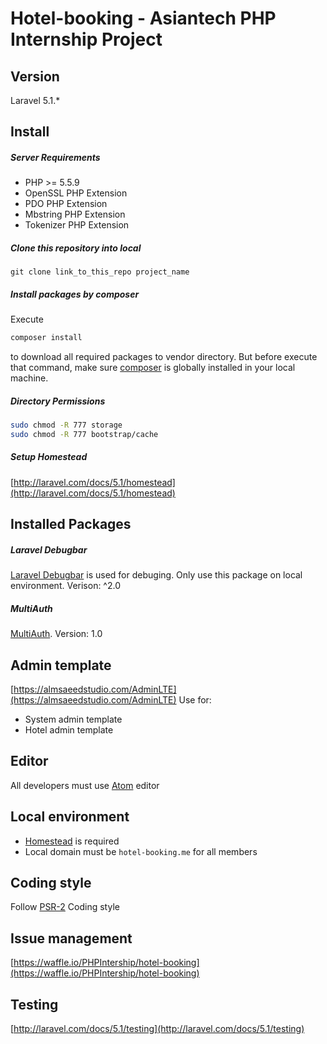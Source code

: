 # Hotel-booking - Asiantech PHP Internship Project

## Version
Laravel 5.1.*

## Install

##### Server Requirements

- PHP >= 5.5.9
- OpenSSL PHP Extension
- PDO PHP Extension
- Mbstring PHP Extension
- Tokenizer PHP Extension

##### Clone this repository into local

```
git clone link_to_this_repo project_name
```
##### Install packages by composer
Execute
```bash
composer install
```
to download all required packages to vendor directory. But before execute that command, make sure [composer](https://getcomposer.org/doc/00-intro.md#globally) is globally installed in your local machine.

##### Directory Permissions
```bash
sudo chmod -R 777 storage
sudo chmod -R 777 bootstrap/cache
```

##### Setup Homestead

[http://laravel.com/docs/5.1/homestead](http://laravel.com/docs/5.1/homestead)

## Installed Packages

##### Laravel Debugbar
[Laravel Debugbar](https://github.com/barryvdh/laravel-debugbar) is used for debuging. Only use this package on local environment. Verison: ^2.0

##### MultiAuth
[MultiAuth](https://github.com/Kbwebs/MultiAuth). Version: 1.0

## Admin template
[https://almsaeedstudio.com/AdminLTE](https://almsaeedstudio.com/AdminLTE)
Use for:
- System admin template
- Hotel admin template

## Editor
All developers must use [Atom](https://atom.io) editor

## Local environment
- [Homestead](http://laravel.com/docs/5.1/homestead) is required
- Local domain must be `hotel-booking.me` for all members

## Coding style
Follow [PSR-2](http://www.php-fig.org/psr/psr-2/) Coding style

## Issue management
[https://waffle.io/PHPIntership/hotel-booking](https://waffle.io/PHPIntership/hotel-booking)

## Testing
[http://laravel.com/docs/5.1/testing](http://laravel.com/docs/5.1/testing)
